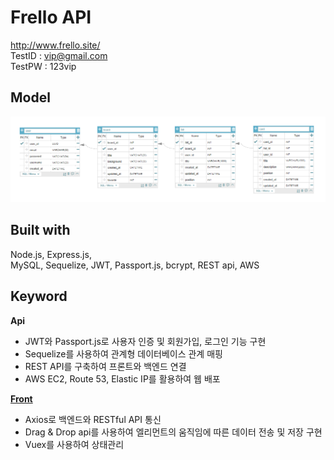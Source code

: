 # Frello API
http://www.frello.site/  
TestID : vip@gmail.com  
TestPW : 123vip

## Model
![model](./model_frello.PNG)

## Built with
Node.js, Express.js,   
MySQL, Sequelize, JWT, Passport.js, bcrypt, REST api, AWS


## Keyword
**Api**
- JWT와 Passport.js로 사용자 인증 및 회원가입, 로그인 기능 구현
- Sequelize를 사용하여 관계형 데이터베이스 관계 매핑
- REST API를 구축하여 프론트와 백엔드 연결
- AWS EC2, Route 53, Elastic IP를 활용하여 웹 배포  

[**Front**](https://github.com/afterup/Frello_client)
- Axios로 백엔드와 RESTful API 통신
- Drag & Drop api를 사용하여 엘리먼트의 움직임에 따른 데이터 전송 및 저장 구현
- Vuex를 사용하여 상태관리